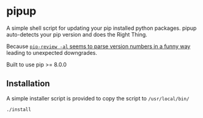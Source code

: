 pipup
=====

A simple shell script for updating your pip installed python packages.
pipup auto-detects your pip version and does the Right Thing.

Because [`pip-review -al` seems to parse version numbers in a funny way](https://github.com/nvie/pip-tools/issues/44) leading to unexpected downgrades.

Built to use pip >= 8.0.0

Installation
------------
A simple installer script is provided to copy the script to `/usr/local/bin/`

```bash
./install
```
